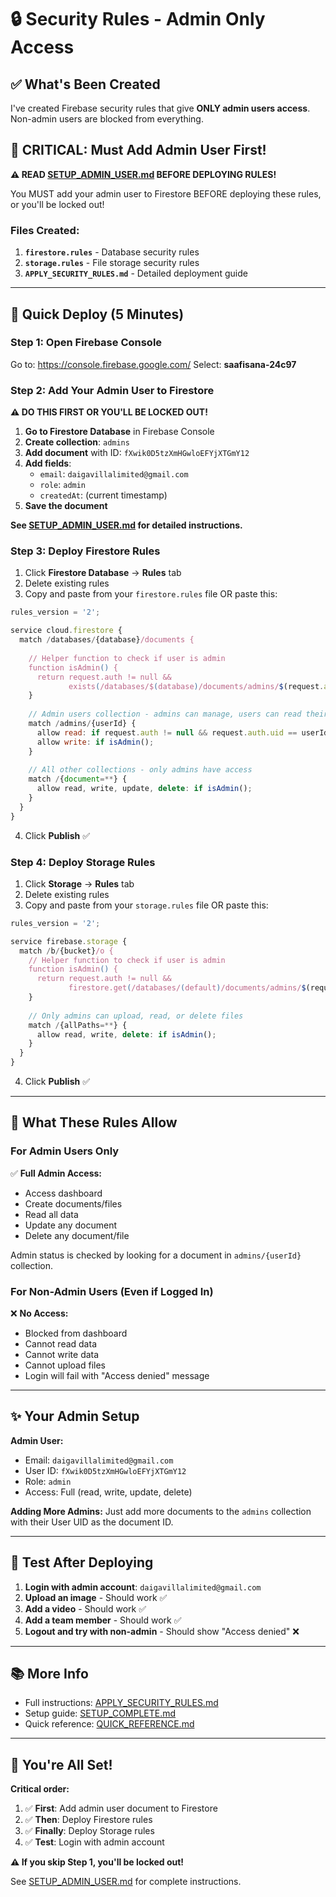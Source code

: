 # 🔒 Security Rules - Admin Only Access

## ✅ What's Been Created

I've created Firebase security rules that give **ONLY admin users access**. Non-admin users are blocked from everything.

## 🚨 CRITICAL: Must Add Admin User First!

**⚠️ READ [SETUP_ADMIN_USER.md](SETUP_ADMIN_USER.md) BEFORE DEPLOYING RULES!**

You MUST add your admin user to Firestore BEFORE deploying these rules, or you'll be locked out!

### Files Created:
1. **`firestore.rules`** - Database security rules
2. **`storage.rules`** - File storage security rules
3. **`APPLY_SECURITY_RULES.md`** - Detailed deployment guide

---

## 🚀 Quick Deploy (5 Minutes)

### Step 1: Open Firebase Console
Go to: https://console.firebase.google.com/
Select: **saafisana-24c97**

### Step 2: Add Your Admin User to Firestore

**⚠️ DO THIS FIRST OR YOU'LL BE LOCKED OUT!**

1. **Go to Firestore Database** in Firebase Console
2. **Create collection**: `admins`
3. **Add document** with ID: `fXwik0D5tzXmHGwloEFYjXTGmY12`
4. **Add fields**:
   - `email`: `daigavillalimited@gmail.com`
   - `role`: `admin`
   - `createdAt`: (current timestamp)
5. **Save the document**

**See [SETUP_ADMIN_USER.md](SETUP_ADMIN_USER.md) for detailed instructions.**

### Step 3: Deploy Firestore Rules

1. Click **Firestore Database** → **Rules** tab
2. Delete existing rules
3. Copy and paste from your `firestore.rules` file OR paste this:

```javascript
rules_version = '2';

service cloud.firestore {
  match /databases/{database}/documents {
    
    // Helper function to check if user is admin
    function isAdmin() {
      return request.auth != null && 
             exists(/databases/$(database)/documents/admins/$(request.auth.uid));
    }
    
    // Admin users collection - admins can manage, users can read their own
    match /admins/{userId} {
      allow read: if request.auth != null && request.auth.uid == userId;
      allow write: if isAdmin();
    }
    
    // All other collections - only admins have access
    match /{document=**} {
      allow read, write, update, delete: if isAdmin();
    }
  }
}
```

4. Click **Publish** ✅

### Step 4: Deploy Storage Rules

1. Click **Storage** → **Rules** tab
2. Delete existing rules
3. Copy and paste from your `storage.rules` file OR paste this:

```javascript
rules_version = '2';

service firebase.storage {
  match /b/{bucket}/o {
    // Helper function to check if user is admin
    function isAdmin() {
      return request.auth != null && 
             firestore.get(/databases/(default)/documents/admins/$(request.auth.uid)).data != null;
    }
    
    // Only admins can upload, read, or delete files
    match /{allPaths=**} {
      allow read, write, delete: if isAdmin();
    }
  }
}
```

4. Click **Publish** ✅

---

## 🎯 What These Rules Allow

### For Admin Users Only
✅ **Full Admin Access:**
- Access dashboard
- Create documents/files
- Read all data
- Update any document
- Delete any document/file

Admin status is checked by looking for a document in `admins/{userId}` collection.

### For Non-Admin Users (Even if Logged In)
❌ **No Access:**
- Blocked from dashboard
- Cannot read data
- Cannot write data
- Cannot upload files
- Login will fail with "Access denied" message

---

## ✨ Your Admin Setup

**Admin User:**
- Email: `daigavillalimited@gmail.com`
- User ID: `fXwik0D5tzXmHGwloEFYjXTGmY12`
- Role: `admin`
- Access: Full (read, write, update, delete)

**Adding More Admins:**
Just add more documents to the `admins` collection with their User UID as the document ID.

---

## 🧪 Test After Deploying

1. **Login with admin account**: `daigavillalimited@gmail.com`
2. **Upload an image** - Should work ✅
3. **Add a video** - Should work ✅
4. **Add a team member** - Should work ✅
5. **Logout and try with non-admin** - Should show "Access denied" ❌

---

## 📚 More Info

- Full instructions: [APPLY_SECURITY_RULES.md](APPLY_SECURITY_RULES.md)
- Setup guide: [SETUP_COMPLETE.md](SETUP_COMPLETE.md)
- Quick reference: [QUICK_REFERENCE.md](QUICK_REFERENCE.md)

---

## 🎉 You're All Set!

**Critical order:**
1. ✅ **First**: Add admin user document to Firestore
2. ✅ **Then**: Deploy Firestore rules
3. ✅ **Finally**: Deploy Storage rules
4. ✅ **Test**: Login with admin account

**⚠️ If you skip Step 1, you'll be locked out!**

See [SETUP_ADMIN_USER.md](SETUP_ADMIN_USER.md) for complete instructions.
